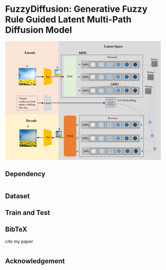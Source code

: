 # FuzzyDiffusion: Generative Fuzzy Rule Guided Latent Multi-Path Diffusion Model

![FuzzyDiffusion](./doc/png/framework.png)

## Dependency
```
```

## Dataset


## Train and Test



## BibTeX
cite my paper
```
```

## Acknowledgement

